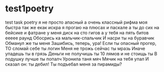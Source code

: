 # test1poetry
test task poetry
я не просто апасный
а очень классный
рифма моя быстра
так же екак искра
я прогаю на плюсах и паскале
а ты до сих на бейсике и фатране
у меня диск на сто гигов
а у тебя на пять битов
еееее раунд
Обосрись ка мальчик-спальчик
И насри ты на буравчик
Обманул же ты меня
Зашибись, теперь, ура!
Если ты опасный прогер,
ТО сломай себе ты логин
Меня не трожь сейчас ты мразь
Иначе упадешь ты в грязь
Деньги не получишь ты
10 лямов и не стоищь ты
В подушку лучше ты попалч
Уронила таня мяч
Мячик на тебя упал
И сказал он: ты дебил!
Ты подъебал меня за пирамиды?
